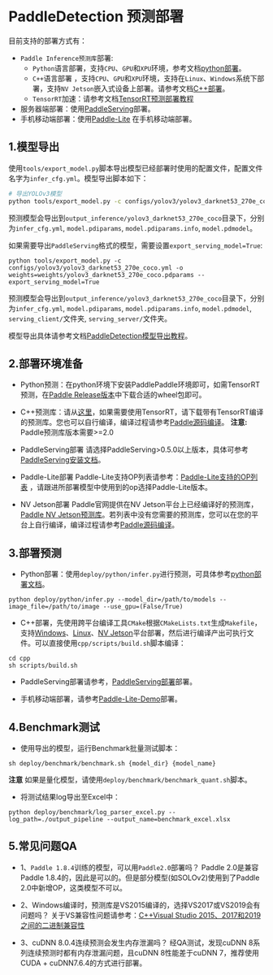 # PaddleDetection 预测部署

目前支持的部署方式有：
- `Paddle Inference预测库`部署:
  - `Python`语言部署，支持`CPU`、`GPU`和`XPU`环境，参考文档[python部署](python/README.md)。
  - `C++`语言部署 ，支持`CPU`、`GPU`和`XPU`环境，支持在`Linux`、`Windows`系统下部署，支持`NV Jetson`嵌入式设备上部署。请参考文档[C++部署](cpp/README.md)。
  - `TensorRT`加速：请参考文档[TensorRT预测部署教程](TENSOR_RT.md)
- 服务器端部署：使用[PaddleServing](./serving/README.md)部署。
- 手机移动端部署：使用[Paddle-Lite](https://github.com/PaddlePaddle/Paddle-Lite) 在手机移动端部署。


## 1.模型导出

使用`tools/export_model.py`脚本导出模型已经部署时使用的配置文件，配置文件名字为`infer_cfg.yml`。模型导出脚本如下：
```bash
# 导出YOLOv3模型
python tools/export_model.py -c configs/yolov3/yolov3_darknet53_270e_coco.yml -o weights=weights/yolov3_darknet53_270e_coco.pdparams
```
预测模型会导出到`output_inference/yolov3_darknet53_270e_coco`目录下，分别为`infer_cfg.yml`, `model.pdiparams`,  `model.pdiparams.info`, `model.pdmodel`。

如果需要导出`PaddleServing`格式的模型，需要设置`export_serving_model=True`:
```buildoutcfg
python tools/export_model.py -c configs/yolov3/yolov3_darknet53_270e_coco.yml -o weights=weights/yolov3_darknet53_270e_coco.pdparams --export_serving_model=True
```
预测模型会导出到`output_inference/yolov3_darknet53_270e_coco`目录下，分别为`infer_cfg.yml`, `model.pdiparams`,  `model.pdiparams.info`, `model.pdmodel`, `serving_client/`文件夹, `serving_server/`文件夹。

模型导出具体请参考文档[PaddleDetection模型导出教程](EXPORT_MODEL.md)。

## 2.部署环境准备

- Python预测：在python环境下安装PaddlePaddle环境即可，如需TensorRT预测，在[Paddle Release版本](https://www.paddlepaddle.org.cn/documentation/docs/zh/install/Tables.html#whl-release)中下载合适的wheel包即可。

- C++预测库：请从[这里](https://www.paddlepaddle.org.cn/documentation/docs/zh/guides/05_inference_deployment/inference/build_and_install_lib_cn.html)，如果需要使用TensorRT，请下载带有TensorRT编译的预测库。您也可以自行编译，编译过程请参考[Paddle源码编译](https://www.paddlepaddle.org.cn/documentation/docs/zh/install/compile/linux-compile.html)。
**注意:**  Paddle预测库版本需要>=2.0

- PaddleServing部署
  请选择PaddleServing>0.5.0以上版本，具体可参考[PaddleServing安装文档](https://github.com/PaddlePaddle/Serving/blob/develop/README.md#installation)。

- Paddle-Lite部署
  Paddle-Lite支持OP列表请参考：[Paddle-Lite支持的OP列表](https://paddle-lite.readthedocs.io/zh/latest/source_compile/library.html) ，请跟进所部署模型中使用到的op选择Paddle-Lite版本。

- NV Jetson部署
  Paddle官网提供在NV Jetson平台上已经编译好的预测库，[Paddle NV Jetson预测库](https://www.paddlepaddle.org.cn/documentation/docs/zh/guides/05_inference_deployment/inference/build_and_install_lib_cn.html)。若列表中没有您需要的预测库，您可以在您的平台上自行编译，编译过程请参考[Paddle源码编译](https://www.paddlepaddle.org.cn/documentation/docs/zh/install/compile/linux-compile.html)。

## 3.部署预测
- Python部署：使用`deploy/python/infer.py`进行预测，可具体参考[python部署文档](python/README.md)。
```shell
python deploy/python/infer.py --model_dir=/path/to/models --image_file=/path/to/image --use_gpu=(False/True)
```

- C++部署，先使用跨平台编译工具`CMake`根据`CMakeLists.txt`生成`Makefile`，支持[Windows](cpp/docs/windows_vs2019_build.md)、[Linux](cpp/docs/linux_build.md)、[NV Jetson](cpp/docs/Jetson_build.md)平台部署，然后进行编译产出可执行文件。可以直接使用`cpp/scripts/build.sh`脚本编译：
```buildoutcfg
cd cpp
sh scripts/build.sh
```

- PaddleServing部署请参考，[PaddleServing部署](./serving/README.md)部署。

- 手机移动端部署，请参考[Paddle-Lite-Demo](https://github.com/PaddlePaddle/Paddle-Lite-Demo)部署。

## 4.Benchmark测试
- 使用导出的模型，运行Benchmark批量测试脚本：
```shell
sh deploy/benchmark/benchmark.sh {model_dir} {model_name}
```
**注意** 如果是量化模型，请使用`deploy/benchmark/benchmark_quant.sh`脚本。
- 将测试结果log导出至Excel中：
```
python deploy/benchmark/log_parser_excel.py --log_path=./output_pipeline --output_name=benchmark_excel.xlsx
```

## 5.常见问题QA
- 1、`Paddle 1.8.4`训练的模型，可以用`Paddle2.0`部署吗？
  Paddle 2.0是兼容Paddle 1.8.4的，因此是可以的。但是部分模型(如SOLOv2)使用到了Paddle 2.0中新增OP，这类模型不可以。

- 2、Windows编译时，预测库是VS2015编译的，选择VS2017或VS2019会有问题吗？
  关于VS兼容性问题请参考：[C++Visual Studio 2015、2017和2019之间的二进制兼容性](https://docs.microsoft.com/zh-cn/cpp/porting/binary-compat-2015-2017?view=msvc-160)

- 3、cuDNN 8.0.4连续预测会发生内存泄漏吗？
  经QA测试，发现cuDNN 8系列连续预测时都有内存泄漏问题，且cuDNN 8性能差于cuDNN 7，推荐使用CUDA + cuDNN7.6.4的方式进行部署。

